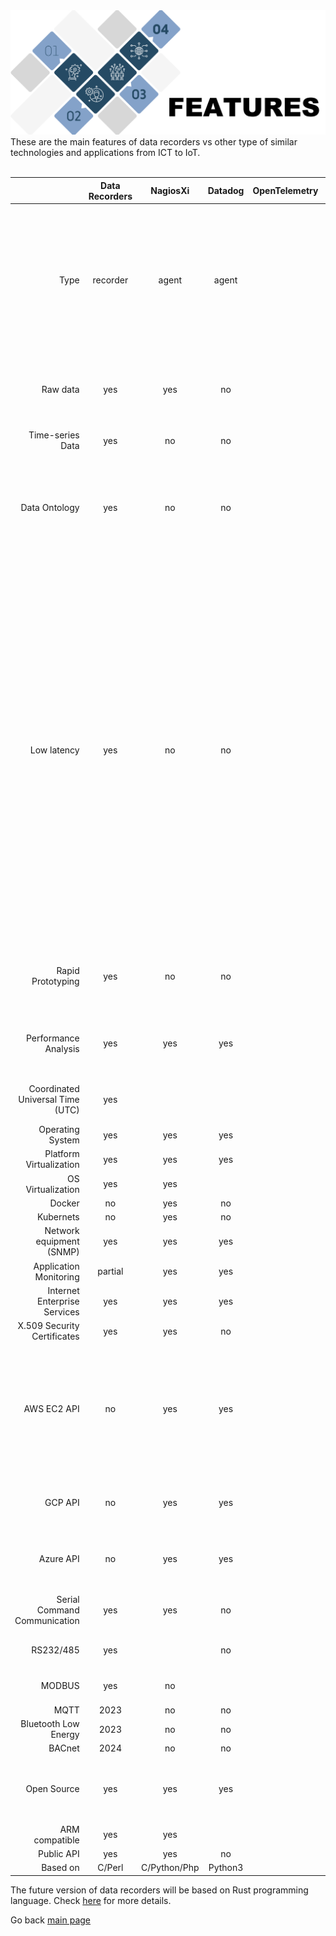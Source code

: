 <img src="/docs/img/recorders-features.png" />

<br/>
These are the main features of data recorders vs other type of similar technologies and applications from ICT to IoT.
<br/><br/>

|| Data Recorders | NagiosXi | Datadog | OpenTelemetry | Description |
|------:|:------:|:------:|:------:|:------:|:------:| 
| Type | recorder | agent | agent |  | Own or 3rd party data recorders or agents. Datadog uses StatsD. Dynatrace uses native binaries and Java Compuware agent for Linux, Windows |
| Raw data | yes | yes | no | | DataDog Agent7 takes 750MB disk space, no original raw data available  |
| Time-series Data | yes | no | no | | Data organised as time series |
| Data Ontology | yes | no| no | | Data Recorders has groupped and classified all recorded metrics, for a very efficient data analysis process |
| Low latency | yes | no | no | | Datadog aggregates all collected data, using different summary statistics functions. This means no possibility to retrieve the original raw data, higher consumption of system CPU resources (it needs to calculate all sort of aggregate functions). Kronometrix data recorders will not aggregate raw datadata, to always offer access to the original raw data, being very efficient, with a low memory and CPU footprint |
| Rapid Prototyping | yes | no | no | | Easy to build a new data recorder to collect data from a new data source |
| Performance Analysis | yes | yes | yes | | Designed for performance analysis and capacity planning & management |
| Coordinated Universal Time  (UTC) | yes | | | | Data Recorders uses UTC by default |
| Operating System | yes | yes | yes | |
| Platform Virtualization | yes | yes | yes | |
| OS Virtualization | yes | yes | | |
| Docker | no | yes | no |  | 2023 |
| Kubernets | no | yes | no |  | 2023 |
| Network equipment (SNMP) | yes | yes | yes | | |
| Application Monitoring | partial | yes | yes |  | 2023 |
| Internet Enterprise Services | yes | yes | yes | | |
| X.509 Security Certificates | yes | yes | no | | |
| AWS EC2 API | no | yes | yes | | Capabilities to fetch AWS specific performance metrics. *Paessler uses CloudWatch AWS to fetch the performance metrics|
| GCP API | no | yes | yes | | Capabilities to fetch GCP specific performance metrics |
| Azure API | no | yes | yes | | Capabilities to fetch Azure specific performance metrics |
| Serial Command Communication | yes | yes | no |  | Can connect to manage and control serial devices |
| RS232/485 | yes | | no | | Serial RS232/RS485 support |
| MODBUS | yes | no | |  | MODBUS RTU, ASCII, TCP support |
| MQTT | 2023 | no | no | | 2024 |
| Bluetooth Low Energy | 2023 | no | no | | 2024 |
| BACnet | 2024 | no | no | | 2024 |
| Open Source | yes | yes | yes | | Datadog uses StatsD. Dynatrace uses Compuware Java agent |
| ARM compatible | yes | yes | | | |
| Public API | yes | yes | no | |  |
| Based on | C/Perl | C/Python/Php | Python3 | |

The future version of data recorders will be based on Rust programming language. Check [here](https://github.com/sparvu/data-recorders/blob/master/docs/design_ver2.md) for more details.

Go back [main page](https://github.com/sparvu/data-recorders)

